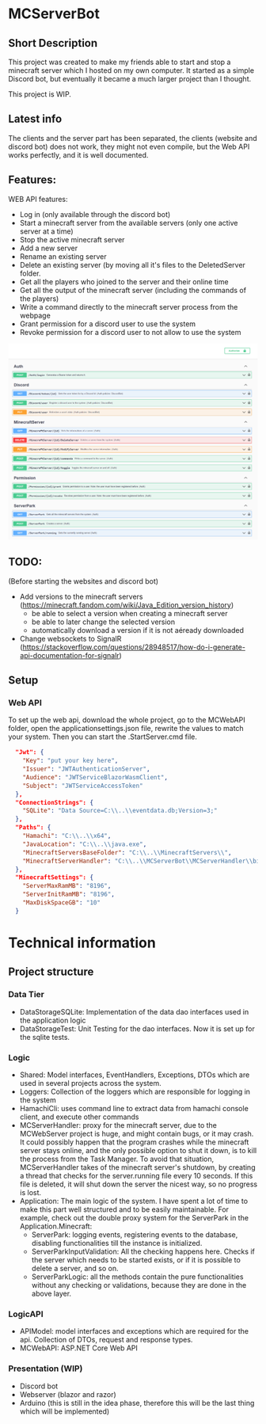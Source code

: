 # MCServerBot
## Short Description
This project was created to make my friends able to 
start and stop a minecraft server which I hosted on my own computer. 
It started as a simple Discord bot, but eventually it became a much 
larger project than I thought. 

This project is WIP.

## Latest info
The clients and the server part has been separated, the clients (website and discord bot) 
does not work, they might not even compile, but the Web API works perfectly, and it is well documented.

## Features:
WEB API features:

- Log in (only available through the discord bot)
- Start a minecraft server from the available servers (only one active server at a time)
- Stop the active minecraft server
- Add a new server
- Rename an existing server
- Delete an existing server (by moving all it's files to the DeletedServer folder.
- Get all the players who joined to the server and their online time
- Get all the output of the minecraft server (including the commands of the players)
- Write a command directly to the minecraft server process from the webpage
- Grant permission for a discord user to use the system
- Revoke permission for a discord user to not allow to use the system

<img src="docs/images/api-endpoints.png">


## TODO:
(Before starting the websites and discord bot)
- Add versions to the minecraft servers (https://minecraft.fandom.com/wiki/Java_Edition_version_history)
  - be able to select a version when creating a minecraft server
  - be able to later change the selected version
  - automatically download a version if it is not aéready downloaded
- Change websockets to SignalR (https://stackoverflow.com/questions/28948517/how-do-i-generate-api-documentation-for-signalr)


## Setup

### Web API
To set up the web api, download the whole project, 
go to the MCWebAPI folder, open the applicationsettings.json file,
rewrite the values to match your system. Then you can start the .StartServer.cmd file.

```json
  "Jwt": {
    "Key": "put your key here",
    "Issuer": "JWTAuthenticationServer",
    "Audience": "JWTServiceBlazorWasmClient",
    "Subject": "JWTServiceAccessToken"
  },
  "ConnectionStrings": {
    "SQLite": "Data Source=C:\\..\\eventdata.db;Version=3;"
  },
  "Paths": {
    "Hamachi": "C:\\..\\x64",
    "JavaLocation": "C:\\..\\java.exe",
    "MinecraftServersBaseFolder": "C:\\..\\MinecraftServers\\",
    "MinecraftServerHandler": "C:\\..\\MCServerBot\\MCServerHandler\\bin\\Debug\\net5.0\\MCServerHandler.exe"
  },
  "MinecraftSettings": {
    "ServerMaxRamMB": "8196",
    "ServerInitRamMB": "8196",
    "MaxDiskSpaceGB": "10"
  }
```

# Technical information

## Project structure

### Data Tier

- DataStorageSQLite: Implementation of the data dao interfaces used in the application logic
- DataStorageTest: Unit Testing for the dao interfaces. Now it is set up for the sqlite tests.

### Logic

- Shared: Model interfaces, EventHandlers, Exceptions, DTOs which are used in several projects across the system.
- Loggers: Collection of the loggers which are responsible for logging in the system
- HamachiCli: uses command line to extract data from hamachi console client, and execute other commands
- MCServerHandler: proxy for the minecraft server, due to the MCWebServer project is huge, and might contain bugs, or it may crash. It could possibly happen that the program crashes while the minecraft server stays online, and the only possible option to shut it down, is to kill the process from the Task Manager. To avoid that situation, MCServerHandler takes of the minecraft server's shutdown, by creating a thread that checks for the server.running file every 10 seconds. If this file is deleted, it will shut down the server the nicest way, so no progress is lost.
- Application: The main logic of the system. I have spent a lot of time to make this part well structured and to be easily maintainable. For example, check out the double proxy system for the ServerPark in the Application.Minecraft:
  - ServerPark: logging events, registering events to the database, disabling functionalities till the instance is initialized.
  - ServerParkInputValidation: All the checking happens here. Checks if the server which needs to be started exists, or if it is possible to delete a server, and so on.
  - ServerParkLogic: all the methods contain the pure functionalities without any checking or validations, because they are done in the above layer.

### LogicAPI

- APIModel: model interfaces and exceptions which are required for the api. Collection of DTOs, request and response types.
- MCWebAPI: ASP.NET Core Web API

### Presentation (WIP)

- Discord bot
- Webserver (blazor and razor)
- Arduino (this is still in the idea phase, therefore this will be the last thing which will be implemented)

